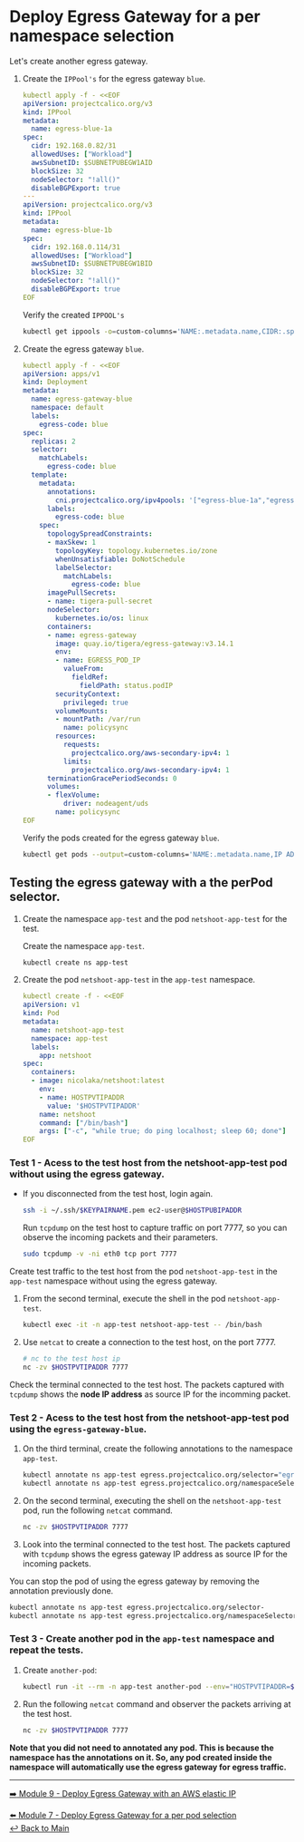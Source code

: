 # Deploy Egress Gateway for a per namespace selection

Let's create another egress gateway.

1. Create the `IPPool's` for the egress gateway `blue`.
    
   ```yaml
   kubectl apply -f - <<EOF
   apiVersion: projectcalico.org/v3
   kind: IPPool
   metadata:
     name: egress-blue-1a
   spec:
     cidr: 192.168.0.82/31
     allowedUses: ["Workload"]
     awsSubnetID: $SUBNETPUBEGW1AID
     blockSize: 32
     nodeSelector: "!all()"
     disableBGPExport: true
   ---
   apiVersion: projectcalico.org/v3
   kind: IPPool
   metadata:
     name: egress-blue-1b
   spec:
     cidr: 192.168.0.114/31
     allowedUses: ["Workload"]
     awsSubnetID: $SUBNETPUBEGW1BID
     blockSize: 32
     nodeSelector: "!all()"
     disableBGPExport: true
   EOF
   ```
   
   Verify the created  `IPPOOL's`

   ```bash
   kubectl get ippools -o=custom-columns='NAME:.metadata.name,CIDR:.spec.cidr'
   ```
   
2. Create the egress gateway `blue`.

   ```yaml
   kubectl apply -f - <<EOF
   apiVersion: apps/v1
   kind: Deployment
   metadata:
     name: egress-gateway-blue
     namespace: default
     labels:
       egress-code: blue
   spec:
     replicas: 2
     selector:
       matchLabels:
         egress-code: blue
     template:
       metadata:
         annotations:
           cni.projectcalico.org/ipv4pools: '["egress-blue-1a","egress-blue-1b"]'
         labels:
           egress-code: blue
       spec:
         topologySpreadConstraints:
         - maxSkew: 1
           topologyKey: topology.kubernetes.io/zone
           whenUnsatisfiable: DoNotSchedule
           labelSelector: 
             matchLabels:
               egress-code: blue
         imagePullSecrets:
         - name: tigera-pull-secret
         nodeSelector:
           kubernetes.io/os: linux
         containers:
         - name: egress-gateway
           image: quay.io/tigera/egress-gateway:v3.14.1
           env:
           - name: EGRESS_POD_IP
             valueFrom:
               fieldRef:
                 fieldPath: status.podIP
           securityContext:
             privileged: true
           volumeMounts:
           - mountPath: /var/run
             name: policysync
           resources:
             requests:
               projectcalico.org/aws-secondary-ipv4: 1
             limits:
               projectcalico.org/aws-secondary-ipv4: 1
         terminationGracePeriodSeconds: 0
         volumes:
         - flexVolume:
             driver: nodeagent/uds
           name: policysync
   EOF
   ```
      
   Verify the pods created for the egress gateway `blue`.
  
   ```bash
   kubectl get pods --output=custom-columns='NAME:.metadata.name,IP ADDRESS:.status.podIP'
   ```

## Testing the egress gateway with a the perPod selector.

1. Create the namespace `app-test` and the pod `netshoot-app-test` for the test.

   Create the namespace  `app-test`.

   ```bash
   kubectl create ns app-test
   ```
   
2. Create the pod `netshoot-app-test` in the `app-test` namespace.
   
   ```yaml
   kubectl create -f - <<EOF
   apiVersion: v1
   kind: Pod
   metadata:
     name: netshoot-app-test
     namespace: app-test
     labels:
       app: netshoot
   spec:
     containers:
     - image: nicolaka/netshoot:latest
       env:
       - name: HOSTPVTIPADDR
         value: '$HOSTPVTIPADDR'         
       name: netshoot
       command: ["/bin/bash"]
       args: ["-c", "while true; do ping localhost; sleep 60; done"]
   EOF
   ```

### Test 1 - Acess to the test host from the netshoot-app-test pod without using the egress gateway.

- If you disconnected from the test host, login again.

  ```bash
  ssh -i ~/.ssh/$KEYPAIRNAME.pem ec2-user@$HOSTPUBIPADDR
  ```

  Run `tcpdump` on the test host to capture traffic on port 7777, so you can observe the incoming packets and their parameters.
   
  ```bash
  sudo tcpdump -v -ni eth0 tcp port 7777 
  ```

Create test traffic to the test host from the pod `netshoot-app-test` in the `app-test` namespace without using the egress gateway.

1. From the second terminal, execute the shell in the pod `netshoot-app-test`.

   ```bash
   kubectl exec -it -n app-test netshoot-app-test -- /bin/bash
   ```

2. Use `netcat` to create a connection to the test host, on the port 7777.
   
   ```bash
   # nc to the test host ip
   nc -zv $HOSTPVTIPADDR 7777
   ```

Check the terminal connected to the test host. The packets captured with `tcpdump` shows the **node IP address** as source IP for the incomming packet.

### Test 2 - Acess to the test host from the netshoot-app-test pod using the `egress-gateway-blue`.
        
1. On the third terminal, create the following annotations to the namespace `app-test`.

   ```bash 
   kubectl annotate ns app-test egress.projectcalico.org/selector="egress-code == 'blue'"
   kubectl annotate ns app-test egress.projectcalico.org/namespaceSelector="projectcalico.org/name == 'default'"
   ```
      
2. On the second terminal, executing the shell on the `netshoot-app-test` pod, run the following `netcat` command.
      
   ```bash
   nc -zv $HOSTPVTIPADDR 7777
   ```
            
3. Look into the terminal connected to the test host. The packets captured with `tcpdump` shows the egress gateway IP address as source IP for the incoming packets. 
           
You can stop the pod of using the egress gateway by removing the annotation previously done.
 
```bash
kubectl annotate ns app-test egress.projectcalico.org/selector-
kubectl annotate ns app-test egress.projectcalico.org/namespaceSelector-
```

### Test 3 - Create another pod in the `app-test` namespace and repeat the tests.
      
1. Create `another-pod`:

   ```bash
   kubectl run -it --rm -n app-test another-pod --env="HOSTPVTIPADDR=$HOSTPVTIPADDR" --image nicolaka/netshoot:latest
   ```  
      
2. Run the following `netcat` command and observer the packets arriving at the test host.

   ```bash
   nc -zv $HOSTPVTIPADDR 7777
   ```

**Note that you did not need to annotated any pod. This is because the namespace has the annotations on it. So, any pod created inside the namespace will automatically use the egress gateway for egress traffic.** 

---

[:arrow_right: Module 9 - Deploy Egress Gateway with an AWS elastic IP](/modules/module-9-egw-elastic-ip.md)  <br>

[:arrow_left: Module 7 - Deploy Egress Gateway for a per pod selection](/modules/module-7-egw-perpod.md)  
[:leftwards_arrow_with_hook: Back to Main](/README.md) 
